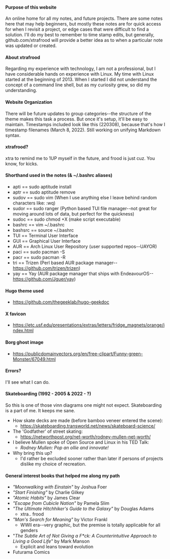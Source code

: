 #### Purpose of this website
An online home for all my notes, and future projects.  There are some notes here that may help beginners, but mostly these notes are for quick access for when I revisit a project, or edge cases that were difficult to find a solution.  I'll do my best to remember to time stamp edits, but generally, github.com/xtrafrood will provide a better idea as to when a particular note was updated or created.

#### About xtrafrood
Regarding my experience with technology, I am not a professional, but I have considerable hands on experience with Linux.  My time with Linux started at the beginning of 2013.  When I started I did not understand the concept of a command line shell, but as my curiosity grew, so did my understanding.

#### Website Organization 
There will be future updates to group categories--the structure of the theme makes this task a process.  But once it's setup, it'll be easy to maintain.  Timestamps included look like this (220308), because that's how I timestamp filenames (March 8, 2022).  Still working on unifying Markdown syntax.

#### xtrafrood?
xtra to remind me to 1UP myself in the future, and frood is just cuz.  You know, for kicks.

#### Shorthand used in the notes (& ~/.bashrc aliases)
- apti == sudo aptitude install
- aptr == sudo aptitude remove
- sudov == sudo vim (When I use anything else I leave behind random characters like: :wq)
- sudor == sudo ranger (Python based TUI file manager--not great for moving around lots of data, but perfect for the quickness)
- sudoc == sudo chmod +X (make script executable)
- bashrc == vim ~/.bashrc
- bashsrc == source ~/.bashrc
- TUI == Terminal User Interface
- GUI == Graphical User Interface
- AUR == Arch Linux User Repository (user supported repos--UAYOR)
- paci == sudo pacman -S
- pacr == sudo pacman -R
- tri == Trizen (Perl based AUR package manager--https://github.com/trizen/trizen)
- yay == Yay (AUR package manager that ships with EndeavourOS--https://github.com/Jguer/yay)

#### Hugo theme used
- https://github.com/thegeeklab/hugo-geekdoc

#### X favicon
- https://etc.usf.edu/presentations/extras/letters/fridge_magnets/orange/index.html

#### Borg ghost image
- https://publicdomainvectors.org/en/free-clipart/Funny-green-Monster/67049.html

#### Errors?
I'll see what I can do.

#### Skateboarding (1992 - 2005 & 2022 - ?)
So this is one of those vinn diagrams one might not expect.  Skateboarding is a part of me.  It keeps me sane.
- How skate decks are made (before bamboo veneer entered the scene): 
    - https://skateboarding.transworld.net/news/skateboard-science/
- The 'Godfather' of street skating:
    - https://networthpost.org/net-worth/rodney-mullen-net-worth/
- I believe Mullen spoke of Open Source and Linux in his TED Talk:
    - _Rodney Mullen: Pop an ollie and innovate!_
- Why bring this up?
    - I'd rather be excluded sooner rather than later if persons of projects dislike my choice of recreation.

#### General interest books that helped me along my path
- *"Moonwalking with Einstain"* by Joshua Foer
- *"Start Finishing"* by Charlie Gilkey
- *"Atomic Habits"* by James Clear
- *"Escape from Cubicle Nation"* by Pamela Slim
- *"The Ultimate Hitchhiker's Guide to the Galaxy"* by Douglas Adams
    - xtra.. frood
- *"Man's Search for Meaning"* by Victor Frankl
    - WWII era--very graphic, but the premise is totally applicable for all genders
- "_The Subtle Art of Not Giving a F*ck: A Counterintuitive Approach to Living a Good Life_" by Mark Manson
    - Explicit and leans toward evolution
- Futurama Comics
